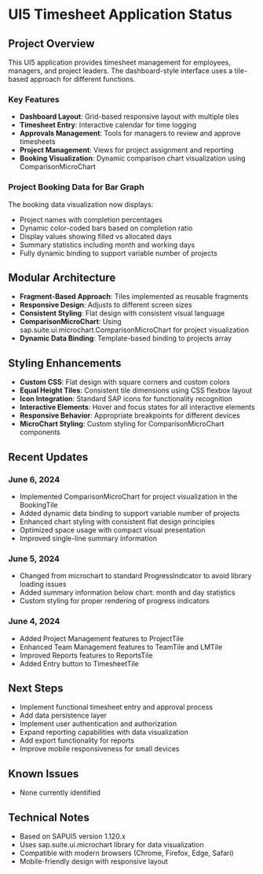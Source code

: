 # UI5 Timesheet Application Status

## Project Overview

This UI5 application provides timesheet management for employees, managers, and project leaders. The dashboard-style interface uses a tile-based approach for different functions.

### Key Features

- **Dashboard Layout**: Grid-based responsive layout with multiple tiles
- **Timesheet Entry**: Interactive calendar for time logging
- **Approvals Management**: Tools for managers to review and approve timesheets
- **Project Management**: Views for project assignment and reporting
- **Booking Visualization**: Dynamic comparison chart visualization using ComparisonMicroChart

### Project Booking Data for Bar Graph

The booking data visualization now displays:
- Project names with completion percentages
- Dynamic color-coded bars based on completion ratio
- Display values showing filled vs allocated days
- Summary statistics including month and working days
- Fully dynamic binding to support variable number of projects

## Modular Architecture

- **Fragment-Based Approach**: Tiles implemented as reusable fragments
- **Responsive Design**: Adjusts to different screen sizes
- **Consistent Styling**: Flat design with consistent visual language
- **ComparisonMicroChart**: Using sap.suite.ui.microchart.ComparisonMicroChart for project visualization
- **Dynamic Data Binding**: Template-based binding to projects array

## Styling Enhancements

- **Custom CSS**: Flat design with square corners and custom colors
- **Equal Height Tiles**: Consistent tile dimensions using CSS flexbox layout
- **Icon Integration**: Standard SAP icons for functionality recognition
- **Interactive Elements**: Hover and focus states for all interactive elements
- **Responsive Behavior**: Appropriate breakpoints for different devices
- **MicroChart Styling**: Custom styling for ComparisonMicroChart components

## Recent Updates

### June 6, 2024
- Implemented ComparisonMicroChart for project visualization in the BookingTile
- Added dynamic data binding to support variable number of projects
- Enhanced chart styling with consistent flat design principles
- Optimized space usage with compact visual presentation
- Improved single-line summary information

### June 5, 2024
- Changed from microchart to standard ProgressIndicator to avoid library loading issues
- Added summary information below chart: month and day statistics
- Custom styling for proper rendering of progress indicators

### June 4, 2024
- Added Project Management features to ProjectTile
- Enhanced Team Management features to TeamTile and LMTile
- Improved Reports features to ReportsTile
- Added Entry button to TimesheetTile

## Next Steps

- Implement functional timesheet entry and approval process
- Add data persistence layer
- Implement user authentication and authorization
- Expand reporting capabilities with data visualization
- Add export functionality for reports
- Improve mobile responsiveness for small devices

## Known Issues

- None currently identified

## Technical Notes

- Based on SAPUI5 version 1.120.x
- Uses sap.suite.ui.microchart library for data visualization
- Compatible with modern browsers (Chrome, Firefox, Edge, Safari)
- Mobile-friendly design with responsive layout 